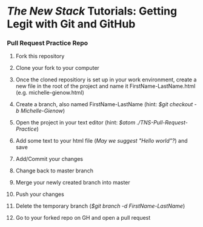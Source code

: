 # _The New Stack_ Tutorials: Getting Legit with Git and GitHub
### Pull Request Practice Repo


1. Fork this repository
2. Clone your fork to your computer
3. Once the cloned repositiory is set up in your work environment, create a new file in the root of the project and name it FirstName-LastName.html (e.g. michelle-gienow.html)
4. Create a branch, also named FirstName-LastName (hint: _$git checkout -b Michelle-Gienow_)
5. Open the project in your text editor (hint: _$atom ./TNS-Pull-Request-Practice_)
6. Add some text to your html file (_May we suggest "Hello world"?_) and save


7. Add/Commit your changes
8. Change back to master branch
9. Merge your newly created branch into master
10. Push your changes
11. Delete the temporary branch (_$git branch -d FirstName-LastName_)
12. Go to your forked repo on GH and open a pull request

